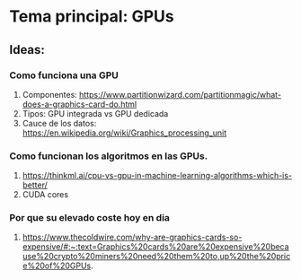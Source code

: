 # Tema principal: GPUs

## Ideas:

### Como funciona una GPU

1. Componentes: https://www.partitionwizard.com/partitionmagic/what-does-a-graphics-card-do.html
2. Tipos: GPU integrada vs GPU dedicada
3. Cauce de los datos: https://en.wikipedia.org/wiki/Graphics_processing_unit

### Como funcionan los algoritmos en las GPUs.

1. https://thinkml.ai/cpu-vs-gpu-in-machine-learning-algorithms-which-is-better/
2. CUDA cores

### Por que su elevado coste hoy en dia

1. https://www.thecoldwire.com/why-are-graphics-cards-so-expensive/#:~:text=Graphics%20cards%20are%20expensive%20because%20crypto%20miners%20need%20them%20to,up%20the%20price%20of%20GPUs.

